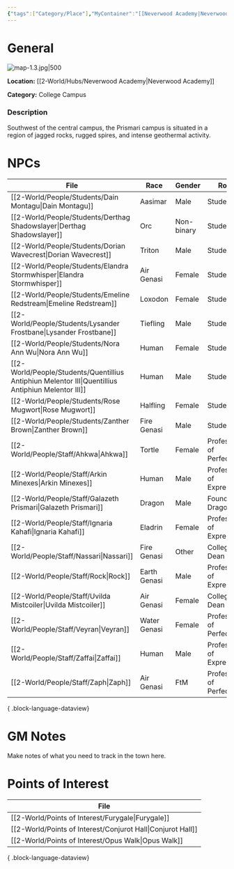 ```yaml
---
{"tags":["Category/Place"],"MyContainer":"[[Neverwood Academy|Neverwood Academy]]","MyCategory":"College Campus","obsidianUIMode":"preview","image":"map-1.3.jpg","dg-publish":true,"dg-path":"World/Places/Prismari Campus.md","permalink":"/world/places/prismari-campus/","dgPassFrontmatter":true,"updated":"2025-10-01T18:47:36.000+01:00"}
---
```



# General

![map-1.3.jpg|500](/img/user/z_Assets/Campus%20Maps/map-1.3.jpg)

**Location:** [[2-World/Hubs/Neverwood Academy\|Neverwood Academy]]

**Category:** College Campus 

### Description
Southwest of the central campus, the Prismari campus is situated in a region of jagged rocks, rugged spires, and intense geothermal activity.

# NPCs

| File                                                                                                  | Race         | Gender     | Role                    |
| ----------------------------------------------------------------------------------------------------- | ------------ | ---------- | ----------------------- |
| [[2-World/People/Students/Dain Montagu\|Dain Montagu]]                                             | Aasimar      | Male       | Student                 |
| [[2-World/People/Students/Derthag Shadowslayer\|Derthag Shadowslayer]]                             | Orc          | Non-binary | Student                 |
| [[2-World/People/Students/Dorian Wavecrest\|Dorian Wavecrest]]                                     | Triton       | Male       | Student                 |
| [[2-World/People/Students/Elandra Stormwhisper\|Elandra Stormwhisper]]                             | Air Genasi   | Female     | Student                 |
| [[2-World/People/Students/Emeline Redstream\|Emeline Redstream]]                                   | Loxodon      | Female     | Student                 |
| [[2-World/People/Students/Lysander Frostbane\|Lysander Frostbane]]                                 | Tiefling     | Male       | Student                 |
| [[2-World/People/Students/Nora Ann Wu\|Nora Ann Wu]]                                               | Human        | Female     | Student                 |
| [[2-World/People/Students/Quentillius Antiphiun Melentor III\|Quentillius Antiphiun Melentor III]] | Human        | Male       | Student                 |
| [[2-World/People/Students/Rose Mugwort\|Rose Mugwort]]                                             | Halfling     | Female     | Student                 |
| [[2-World/People/Students/Zanther Brown\|Zanther Brown]]                                           | Fire Genasi  | Male       | Student                 |
| [[2-World/People/Staff/Ahkwa\|Ahkwa]]                                                              | Tortle       | Female     | Professor of Perfection |
| [[2-World/People/Staff/Arkin Minexes\|Arkin Minexes]]                                              | Human        | Male       | Professor of Expression |
| [[2-World/People/Staff/Galazeth Prismari\|Galazeth Prismari]]                                      | Dragon       | Male       | Founder Dragon          |
| [[2-World/People/Staff/Ignaria Kahafi\|Ignaria Kahafi]]                                            | Eladrin      | Female     | Professor of Expression |
| [[2-World/People/Staff/Nassari\|Nassari]]                                                          | Fire Genasi  | Other      | College Dean            |
| [[2-World/People/Staff/Rock\|Rock]]                                                                | Earth Genasi | Male       | Professor of Expression |
| [[2-World/People/Staff/Uvilda Mistcoiler\|Uvilda Mistcoiler]]                                      | Air Genasi   | Female     | College Dean            |
| [[2-World/People/Staff/Veyran\|Veyran]]                                                            | Water Genasi | Female     | Professor of Perfection |
| [[2-World/People/Staff/Zaffai\|Zaffai]]                                                            | Human        | Male       | Professor of Expression |
| [[2-World/People/Staff/Zaph\|Zaph]]                                                                | Air Genasi   | FtM        | Professor of Perfection |

{ .block-language-dataview}

# GM Notes

Make notes of what you need to track in the town here. 


# Points of Interest

| File                                                           |
| -------------------------------------------------------------- |
| [[2-World/Points of Interest/Furygale\|Furygale]]           |
| [[2-World/Points of Interest/Conjurot Hall\|Conjurot Hall]] |
| [[2-World/Points of Interest/Opus Walk\|Opus Walk]]         |

{ .block-language-dataview}

